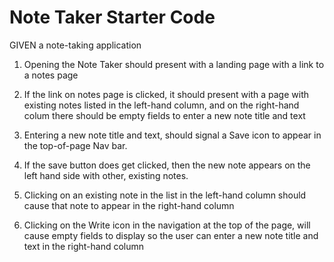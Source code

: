 # Note Taker Starter Code

GIVEN a note-taking application

<!--TODO: Route the landing page to notes page-->
1. Opening the Note Taker should present with a landing page with a link to a notes page

<!--TODO: implement addEventListener method to handle button clicks-->
<!--TODO: left hand should have stored (previous) notes available for user-->
<!--TODO: right hand should have place to write notes and their titles-->
2. If the link on notes page is clicked, it should present with a page with existing notes listed in the left-hand column, and on the right-hand colum there should be empty fields to enter a new note title and text

<!--TODO: make Save icon appear when user starts typin. (Look at old todo homework example?)-->
3. Entering a new note title and text, should signal a Save icon to appear in the top-of-page Nav bar.

<!--TODO: Save button should trigger storage db, and that info should be moved ot the left hand side-->
4. If the save button does get clicked, then the new note appears on the left hand side with other, existing notes.

<!--TODO: Clicking on existing note on left side will make it appear on righthand side-->
5. Clicking on an existing note in the list in the left-hand column should cause that note to appear in the right-hand column

<!--TODO: Clicking on Write icon will open new blank fields with text areas for Note title and text. This should appear in the right hand column-->
6. Clicking on the Write icon in the navigation at the top of the page, will cause empty fields to display so the user can enter a new note title and text in the right-hand column